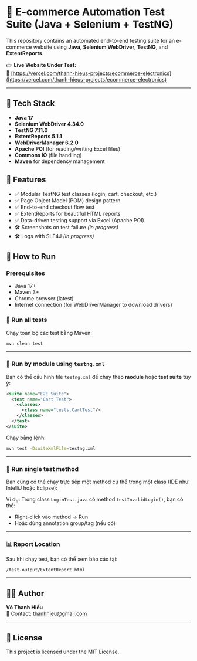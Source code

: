 # 🛒 E-commerce Automation Test Suite (Java + Selenium + TestNG)

This repository contains an automated end-to-end testing suite for an e-commerce website using **Java**, **Selenium WebDriver**, **TestNG**, and **ExtentReports**.

👉 **Live Website Under Test:**  
🔗 [https://vercel.com/thanh-hieus-projects/ecommerce-electronics](https://vercel.com/thanh-hieus-projects/ecommerce-electronics)

---

## 🧪 Tech Stack

- **Java 17**
- **Selenium WebDriver 4.34.0**
- **TestNG 7.11.0**
- **ExtentReports 5.1.1**
- **WebDriverManager 6.2.0**
- **Apache POI** (for reading/writing Excel files)
- **Commons IO** (file handling)
- **Maven** for dependency management

## 🧰 Features

- ✅ Modular TestNG test classes (login, cart, checkout, etc.)
- ✅ Page Object Model (POM) design pattern
- ✅ End-to-end checkout flow test
- ✅ ExtentReports for beautiful HTML reports
- ✅ Data-driven testing support via Excel (Apache POI)
- 🛠️ Screenshots on test failure *(in progress)*
- 🛠️ Logs with SLF4J *(in progress)*

## 🚀 How to Run

### Prerequisites

- Java 17+
- Maven 3+
- Chrome browser (latest)
- Internet connection (for WebDriverManager to download drivers)


### 🔁 Run all tests
Chạy toàn bộ các test bằng Maven:
```bash
mvn clean test
```

---

### 📂 Run by module using `testng.xml`
Bạn có thể cấu hình file `testng.xml` để chạy theo **module** hoặc **test suite** tùy ý:
```xml
<suite name="E2E Suite">
  <test name="Cart Test">
    <classes>
      <class name="tests.CartTest"/>
    </classes>
  </test>
</suite>
```
Chạy bằng lệnh:
```bash
mvn test -DsuiteXmlFile=testng.xml
```

---

### 🧪 Run single test method
Bạn cũng có thể chạy trực tiếp một method cụ thể trong một class (IDE như IntelliJ hoặc Eclipse):

Ví dụ: Trong class `LoginTest.java` có method `testInvalidLogin()`, bạn có thể:
- Right-click vào method → Run
- Hoặc dùng annotation group/tag (nếu có)

---

### 📊 Report Location
Sau khi chạy test, bạn có thể xem báo cáo tại:
```
/test-output/ExtentReport.html
```

---

## 🧑‍💻 Author

**Võ Thanh Hiếu**  
📧 Contact: thanhhieu@gmail.com

---

## 📄 License

This project is licensed under the MIT License.
